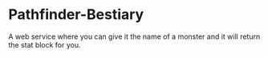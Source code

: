 # Pathfinder-Bestiary
A web service where you can give it the name of a monster and it will return the stat block for you.
